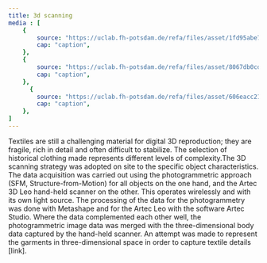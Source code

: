 ```yaml
---
title: 3d scanning
media : [
    {
        source: "https://uclab.fh-potsdam.de/refa/files/asset/1fd95abe767a7fb63bf0314e78d32bc95944565f.png",
        cap: "caption",
    },
    {
        source: "https://uclab.fh-potsdam.de/refa/files/asset/8067db0cdf11214d6331324604096397a962744c.gif",
        cap: "caption",
    },
      {
        source: "https://uclab.fh-potsdam.de/refa/files/asset/606eacc212e5aa0c10e226f4ee9e6c3880cb3a50.gif",
        cap: "caption",
    },
]
---
```


Textiles are still a challenging material for digital 3D reproduction; they are fragile, rich in detail and often difficult to stabilize. The selection of historical clothing made represents different levels of complexity.The 3D scanning strategy was adopted on site to the specific object characteristics. 
The data acquisition was carried out using the photogrammetric approach (SFM, Structure-from-Motion) for all objects on the one hand, and the  Artec 3D Leo hand-held scanner on the other. This operates wirelessly and with its own light source. The processing of the data for the photogrammetry was done with Metashape and for the Artec Leo with the software Artec Studio. Where the data complemented each other well, the photogrammetric image data was merged with the three-dimensional body data captured by the hand-held scanner. An attempt was made to represent the garments in three-dimensional space in order to capture textile details [link].
